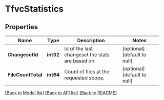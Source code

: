 # TfvcStatistics

## Properties
Name | Type | Description | Notes
------------ | ------------- | ------------- | -------------
**ChangesetId** | **int32** | Id of the last changeset the stats are based on. | [optional] [default to null]
**FileCountTotal** | **int64** | Count of files at the requested scope. | [optional] [default to null]

[[Back to Model list]](../README.md#documentation-for-models) [[Back to API list]](../README.md#documentation-for-api-endpoints) [[Back to README]](../README.md)


